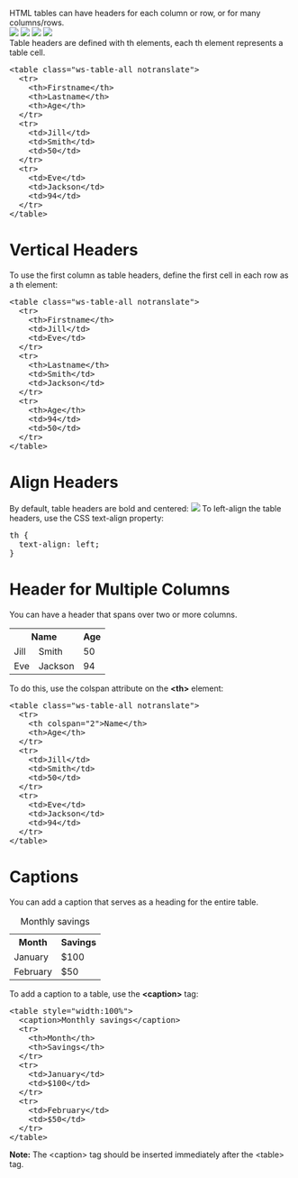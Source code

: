 HTML tables can have headers for each column or row, or for many columns/rows.
<br>
<img src="https://i.imgur.com/IkLo3ac.png">
<img src="https://i.imgur.com/XSiZyDK.png">
<img src="https://i.imgur.com/3KSAaae.png">
<img src="https://i.imgur.com/fOIc525.png">
<br>
Table headers are defined with th elements, each th element represents a table cell.
<pre>
&lt;table class="ws-table-all notranslate"&gt;
  &lt;tr&gt;
    &lt;th&gt;Firstname&lt;/th&gt;
    &lt;th&gt;Lastname&lt;/th&gt;
    &lt;th&gt;Age&lt;/th&gt;
  &lt;/tr&gt;
  &lt;tr&gt;
    &lt;td&gt;Jill&lt;/td&gt;
    &lt;td&gt;Smith&lt;/td&gt;
    &lt;td&gt;50&lt;/td&gt;
  &lt;/tr&gt;
  &lt;tr&gt;
    &lt;td&gt;Eve&lt;/td&gt;
    &lt;td&gt;Jackson&lt;/td&gt;
    &lt;td&gt;94&lt;/td&gt;
  &lt;/tr&gt;
&lt;/table&gt;
</pre>
<h1>Vertical Headers</h1>
To use the first column as table headers, define the first cell in each row as a th element:
<pre>
&lt;table class="ws-table-all notranslate"&gt;
  &lt;tr&gt;
    &lt;th&gt;Firstname&lt;/th&gt;
    &lt;td&gt;Jill&lt;/td&gt;
    &lt;td&gt;Eve&lt;/td&gt;
  &lt;/tr&gt;
  &lt;tr&gt;
    &lt;th&gt;Lastname&lt;/th&gt;
    &lt;td&gt;Smith&lt;/td&gt;
    &lt;td&gt;Jackson&lt;/td&gt;
  &lt;/tr&gt;
  &lt;tr&gt;
    &lt;th&gt;Age&lt;/th&gt;
    &lt;td&gt;94&lt;/td&gt;
    &lt;td&gt;50&lt;/td&gt;
  &lt;/tr&gt;
&lt;/table&gt;
</pre>
<h1>Align Headers</h1>
By default, table headers are bold and centered:
<img src="https://i.imgur.com/5RyQRvJ.png">
To left-align the table headers, use the CSS text-align property:
<pre>
th {
  text-align: left;
}
</pre>
<h1>Header for Multiple Columns</h1>
You can have a header that spans over two or more columns.
<table class="ws-table-all notranslate">
  <tr>
    <th colspan="2">Name</th>
    <th>Age</th>
  </tr>
  <tr>
    <td>Jill</td>
    <td>Smith</td>
    <td>50</td>
  </tr>
  <tr>
    <td>Eve</td>
    <td>Jackson</td>
    <td>94</td>
  </tr>
</table>
To do this, use the colspan attribute on the <b>&lt;th&gt;</b> element:
<pre>
&lt;table class="ws-table-all notranslate"&gt;
  &lt;tr&gt;
    &lt;th colspan="2"&gt;Name&lt;/th&gt;
    &lt;th&gt;Age&lt;/th&gt;
  &lt;/tr&gt;
  &lt;tr&gt;
    &lt;td&gt;Jill&lt;/td&gt;
    &lt;td&gt;Smith&lt;/td&gt;
    &lt;td&gt;50&lt;/td&gt;
  &lt;/tr&gt;
  &lt;tr&gt;
    &lt;td&gt;Eve&lt;/td&gt;
    &lt;td&gt;Jackson&lt;/td&gt;
    &lt;td&gt;94&lt;/td&gt;
  &lt;/tr&gt;
&lt;/table&gt;
</pre>
<h1>Captions</h1>
You can add a caption that serves as a heading for the entire table.
<br>
<table width="100%">
  <caption>Monthly savings</caption>
  <tr>
    <th>Month</th>
    <th>Savings</th>
  </tr>
  <tr>
    <td>January</td>
    <td>$100</td>
  </tr>
  <tr>
    <td>February</td>
    <td>$50</td>
  </tr>
</table>
To add a caption to a table, use the <b>&lt;caption&gt;</b> tag:
<pre>
&lt;table style="width:100%"&gt;
  &lt;caption&gt;Monthly savings&lt;/caption&gt;
  &lt;tr&gt;
    &lt;th&gt;Month&lt;/th&gt;
    &lt;th&gt;Savings&lt;/th&gt;
  &lt;/tr&gt;
  &lt;tr&gt;
    &lt;td&gt;January&lt;/td&gt;
    &lt;td&gt;$100&lt;/td&gt;
  &lt;/tr&gt;
  &lt;tr&gt;
    &lt;td&gt;February&lt;/td&gt;
    &lt;td&gt;$50&lt;/td&gt;
  &lt;/tr&gt;
&lt;/table&gt;
</pre>
<b>Note:</b> The &lt;caption&gt; tag should be inserted immediately after the &lt;table&gt; tag.
